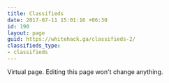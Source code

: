 ```yaml
---
title: Classifieds
date: 2017-07-11 15:01:16 +06:30
id: 190
layout: page
guid: https://whitehack.ga/classifieds-2/
classifieds_type:
- classifieds
---
```


Virtual page. Editing this page won't change anything.